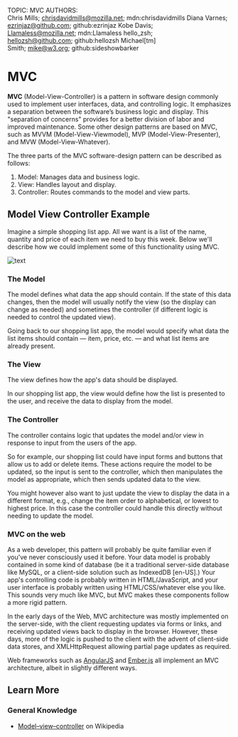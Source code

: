 TOPIC: MVC
AUTHORS: Chris Mills; chrisdavidmills@mozilla.net; mdn:chrisdavidmills
         Diana Varnes; ezrinjaz@github.com; github:ezrinjaz
         Kobe Davis; Llamaless@mozilla.net; mdn:Llamaless
         hello_zsh; hellozsh@github.com; github:hellozsh
         Michael[tm] Smith; mike@w3.org; github:sideshowbarker

# MVC

**MVC** (Model-View-Controller) is a pattern in software design commonly used to implement user
interfaces, data, and controlling logic. It emphasizes a separation between the software’s business
logic and display. This "separation of concerns" provides for a better division of labor and
improved maintenance. Some other design patterns are based on MVC, such as MVVM (Model-View-Viewmodel),
MVP (Model-View-Presenter), and MVW (Model-View-Whatever).

The three parts of the MVC software-design pattern can be described as follows:

1. Model: Manages data and business logic.
2. View: Handles layout and display.
3. Controller: Routes commands to the model and view parts.

## Model View Controller Example

Imagine a simple shopping list app. All we want is a list of the name, quantity and price of each
item we need to buy this week. Below we'll describe how we could implement some of this functionality
using MVC.

![text](https://mdn.mozillademos.org/files/16042/model-view-controller-light-blue.png)

### The Model

The model defines what data the app should contain. If the state of this data changes, then the model
will usually notify the view (so the display can change as needed) and sometimes the controller
(if different logic is needed to control the updated view).

Going back to our shopping list app, the model would specify what data the list items should contain
— item, price, etc. — and what list items are already present.

### The View

The view defines how the app's data should be displayed.

In our shopping list app, the view would define how the list is presented to the user, and receive
the data to display from the model.

### The Controller

The controller contains logic that updates the model and/or view in response to input from the users
of the app.

So for example, our shopping list could have input forms and buttons that allow us to add or delete
items. These actions require the model to be updated, so the input is sent to the controller,
which then manipulates the model as appropriate, which then sends updated data to the view.

You might however also want to just update the view to display the data in a different format, e.g.,
change the item order to alphabetical, or lowest to highest price. In this case the controller could
handle this directly without needing to update the model.

### MVC on the web

As a web developer, this pattern will probably be quite familiar even if you've never consciously
used it before. Your data model is probably contained in some kind of database (be it a traditional
server-side database like MySQL, or a client-side solution such as IndexedDB [en-US].) Your app's
controlling code is probably written in HTML/JavaScript, and your user interface is probably written
using HTML/CSS/whatever else you like. This sounds very much like MVC, but MVC makes these components
follow a more rigid pattern.

In the early days of the Web, MVC architecture was mostly implemented on the server-side, with the
client requesting updates via forms or links, and receiving updated views back to display in the
browser. However, these days, more of the logic is pushed to the client with the advent of client-side
data stores, and XMLHttpRequest allowing partial page updates as required.

Web frameworks such as [AngularJS](http://en.wikipedia.org/wiki/AngularJS) and [Ember.js](http://en.wikipedia.org/wiki/Ember.js)
all implement an MVC architecture, albeit in slightly different ways.

## Learn More

### General Knowledge

- [Model–view–controller](https://en.wikipedia.org/wiki/Model%E2%80%93view%E2%80%93controller) on Wikipedia
